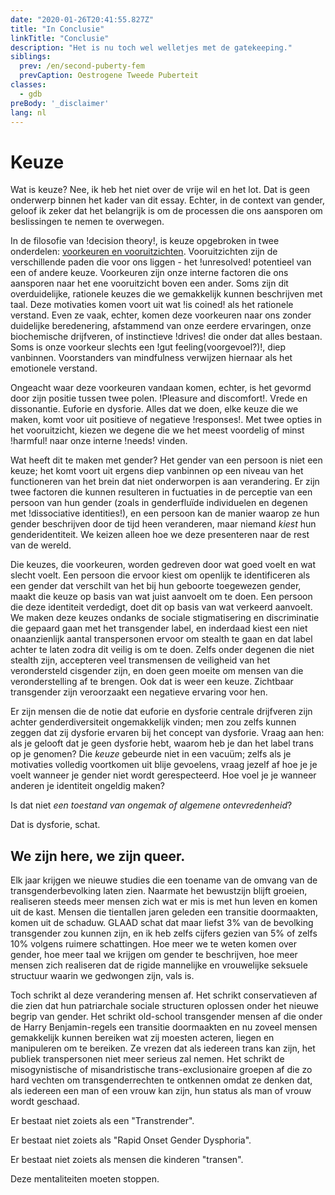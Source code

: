 ```yaml
---
date: "2020-01-26T20:41:55.827Z"
title: "In Conclusie"
linkTitle: "Conclusie"
description: "Het is nu toch wel welletjes met de gatekeeping."
siblings:
  prev: /en/second-puberty-fem
  prevCaption: Oestrogene Tweede Puberteit
classes:
  - gdb
preBody: '_disclaimer'
lang: nl
---
```


# Keuze

Wat is keuze? Nee, ik heb het niet over de vrije wil en het lot. Dat is geen onderwerp binnen het kader van dit essay. Echter, in de context van gender, geloof ik zeker dat het belangrijk is om de processen die ons aansporen om beslissingen te nemen te overwegen.

In de filosofie van !decision theory!, is keuze opgebroken in twee onderdelen: [voorkeuren en vooruitzichten](https://plato.stanford.edu/entries/decision-theory/#WhaPreOvePro). Vooruitzichten zijn de verschillende paden die voor ons liggen - het !unresolved! potentieel van een of andere keuze. Voorkeuren zijn onze interne factoren die ons aansporen naar het ene vooruitzicht boven een ander. Soms zijn dit overduidelijke, rationele keuzes die we gemakkelijk kunnen beschrijven met taal. Deze motivaties komen voort uit wat !is coined! als het rationele verstand. Even ze vaak, echter, komen deze voorkeuren naar ons zonder duidelijke beredenering, afstammend van onze eerdere ervaringen, onze biochemische drijfveren, of instinctieve !drives! die onder dat alles bestaan. Soms is onze voorkeur slechts een !gut feeling(voorgevoel?)!, diep vanbinnen. Voorstanders van mindfulness verwijzen hiernaar als het emotionele verstand.

Ongeacht waar deze voorkeuren vandaan komen, echter, is het gevormd door zijn positie tussen twee polen. !Pleasure and discomfort!. Vrede en dissonantie. Euforie en dysforie. Alles dat we doen, elke keuze die we maken, komt voor uit positieve of negatieve !responses!. Met twee opties in het vooruitzicht, kiezen we degene die we het meest voordelig of minst !harmful! naar onze interne !needs! vinden.

Wat heeft dit te maken met gender? Het gender van een persoon is niet een keuze; het komt voort uit ergens diep vanbinnen op een niveau van het functioneren van het brein dat niet onderworpen is aan verandering.<!-- To Do check sentence --> Er zijn twee factoren die kunnen resulteren in fuctuaties in de perceptie van een persoon van hun gender (zoals in genderfluïde individuelen en degenen met !dissociative identities!), en een persoon kan de manier waarop ze hun gender beschrijven door de tijd heen veranderen, maar niemand *kiest* hun genderidentiteit. We keizen alleen hoe we deze presenteren naar de rest van de wereld.

Die keuzes, die voorkeuren, worden gedreven door wat goed voelt en wat slecht voelt. Een persoon die ervoor kiest om openlijk te identificeren als een gender dat verschilt van het bij hun geboorte toegewezen gender, maakt die keuze op basis van wat juist aanvoelt om te doen. Een persoon die deze identiteit verdedigt, doet dit op basis van wat verkeerd aanvoelt. We maken deze keuzes ondanks de sociale stigmatisering en discriminatie die gepaard gaan met het transgender label, en inderdaad kiest een niet onaanzienlijk aantal transpersonen ervoor om stealth te gaan en dat label achter te laten zodra dit veilig is om te doen. Zelfs onder degenen die niet stealth zijn, accepteren veel transmensen de veiligheid van het verondersteld cisgender zijn, en doen geen moeite om mensen van die veronderstelling af te brengen. Ook dat is weer een keuze. Zichtbaar transgender zijn veroorzaakt een negatieve ervaring voor hen.

Er zijn mensen die de notie dat euforie en dysforie centrale drijfveren zijn achter genderdiversiteit ongemakkelijk vinden; men zou zelfs kunnen zeggen dat zij dysforie ervaren bij het concept van dysforie. Vraag aan hen: als je gelooft dat je geen dysforie hebt, waarom heb je dan het label trans op je genomen? Die *keuze* gebeurde niet in een vacuüm; zelfs als je motivaties volledig voortkomen uit blije gevoelens, vraag jezelf af hoe je je voelt wanneer je gender niet wordt gerespecteerd. Hoe voel je je wanneer anderen je identiteit ongeldig maken?

Is dat niet _een toestand van ongemak of algemene ontevredenheid_?

Dat is dysforie, schat.

## We zijn here, we zijn queer.

Elk jaar krijgen we nieuwe studies die een toename van de omvang van de transgenderbevolking laten zien. Naarmate het bewustzijn blijft groeien, realiseren steeds meer mensen zich wat er mis is met hun leven en komen uit de kast. Mensen die tientallen jaren geleden een transitie doormaakten, komen uit de schaduw. GLAAD schat dat maar liefst 3% van de bevolking transgender zou kunnen zijn, en ik heb zelfs cijfers gezien van 5% of zelfs 10% volgens ruimere schattingen. Hoe meer we te weten komen over gender, hoe meer taal we krijgen om gender te beschrijven, hoe meer mensen zich realiseren dat de rigide mannelijke en vrouwelijke seksuele structuur waarin we gedwongen zijn, vals is.

Toch schrikt al deze verandering mensen af. Het schrikt conservatieven af die zien dat hun patriarchale sociale structuren oplossen onder het nieuwe begrip van gender. Het schrikt old-school transgender mensen af die onder de Harry Benjamin-regels een transitie doormaakten en nu zoveel mensen gemakkelijk kunnen bereiken wat zij moesten acteren, liegen en manipuleren om te bereiken. Ze vrezen dat als iedereen trans kan zijn, het publiek transpersonen niet meer serieus zal nemen. Het schrikt de misogynistische of misandristische trans-exclusionaire groepen af die zo hard vechten om transgenderrechten te ontkennen omdat ze denken dat, als iedereen een man of een vrouw kan zijn, hun status als man of vrouw wordt geschaad.

Er bestaat niet zoiets als een "Transtrender".

Er bestaat niet zoiets als "Rapid Onset Gender Dysphoria".

Er bestaat niet zoiets als mensen die kinderen "transen".

Deze mentaliteiten moeten stoppen.
